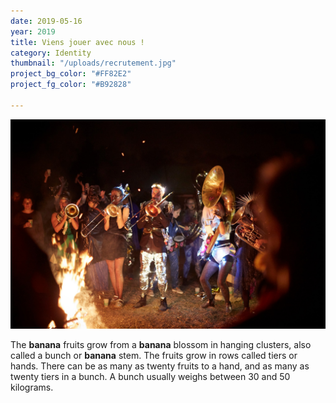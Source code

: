 ```yaml
---
date: 2019-05-16
year: 2019
title: Viens jouer avec nous !
category: Identity
thumbnail: "/uploads/recrutement.jpg"
project_bg_color: "#FF82E2"
project_fg_color: "#B92828"

---
```


![](/uploads/la_fanfare.jpg)

The **banana** fruits grow from a **banana** blossom in hanging clusters, also called a bunch or **banana** stem. The fruits grow in rows called tiers or hands. There can be as many as twenty fruits to a hand, and as many as twenty tiers in a bunch. A bunch usually weighs between 30 and 50 kilograms.
